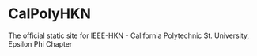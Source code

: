 # CalPolyHKN
The official static site for IEEE-HKN - California Polytechnic St. University, Epsilon Phi Chapter
